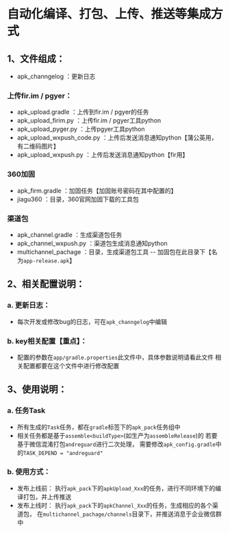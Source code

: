 # 自动化编译、打包、上传、推送等集成方式
## 1、文件组成：

- apk_channgelog        ：更新日志

### 上传fir.im / pgyer：
- apk_upload.gradle     ：上传到fir.im / pgyer的任务
- apk_upload_firim.py   ：上传fir.im / pgyer工具python
- apk_upload_pyger.py   ：上传pgyer工具python
- apk_upload_wxpush_code.py    ：上传后发送消息通知python【蒲公英用，有二维码图片】
- apk_upload_wxpush.py         ：上传后发送消息通知python【fir用】

### 360加固
- apk_firm.gradle       ：加固任务【加固账号密码在其中配置的】
- jiagu360              ：目录，360官网加固下载的工具包

### 渠道包
- apk_channel.gradle    ：生成渠道包任务
- apk_channel_wxpush.py ：渠道包生成消息通知python
- multichannel_pachage  ：目录，生成渠道包工具
-- 加固包在此目录下【名为`app-release.apk`】

## 2、相关配置说明：
### a. 更新日志：
- 每次开发或修改bug的日志，可在`apk_channgelog`中编辑

### b. key相关配置【**重点**】：
- 配置的参数在`app/gradle.properties`此文件中，具体参数说明请看此文件
  相关配置都要在这个文件中进行修改配置

## 3、使用说明：
### a. 任务Task
- 所有生成的`Task`任务，都在`gradle`标签下的`apk_pack`任务组中
- 相关任务都是基于`assemble<buildType>`(如生产为`assembleRelease`)的
    若要基于微信混淆打包`andreguard`进行二次处理，
    需要修改`apk_config.gradle`中的`TASK_DEPEND = "andreguard"`

### b. 使用方式：
- 发布上线前：
    执行`apk_pack`下的`apkUpload_Xxx`的任务，进行不同环境下的编译打包，并上传推送
- 发布上线时：
    执行`apk_pack`下的`apkChannel_Xxx`的任务，生成相应的各个渠道包，
    在`multichannel_pachage/channels`目录下，并推送消息于企业微信群中



